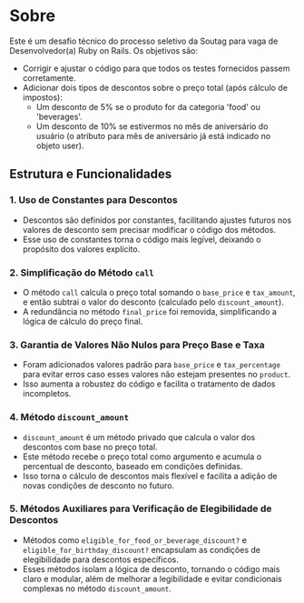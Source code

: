# Sobre
Este é um desafio técnico do processo seletivo da Soutag para vaga de Desenvolvedor(a) Ruby on Rails. Os objetivos são:
- Corrigir e ajustar o código para que todos os testes fornecidos passem corretamente.
- Adicionar dois tipos de descontos sobre o preço total (após cálculo de impostos):
  - Um desconto de 5% se o produto for da categoria 'food' ou 'beverages'.
  - Um desconto de 10% se estivermos no mês de aniversário do usuário (o atributo para mês de aniversário já está indicado no objeto user).
 
## Estrutura e Funcionalidades

### 1. Uso de Constantes para Descontos
- Descontos são definidos por constantes, facilitando ajustes futuros nos valores de desconto sem precisar modificar o código dos métodos.
- Esse uso de constantes torna o código mais legível, deixando o propósito dos valores explícito.

### 2. Simplificação do Método `call`
- O método `call` calcula o preço total somando o `base_price` e `tax_amount`, e então subtrai o valor do desconto (calculado pelo `discount_amount`).
- A redundância no método `final_price` foi removida, simplificando a lógica de cálculo do preço final.

### 3. Garantia de Valores Não Nulos para Preço Base e Taxa
- Foram adicionados valores padrão para `base_price` e `tax_percentage` para evitar erros caso esses valores não estejam presentes no `product`.
- Isso aumenta a robustez do código e facilita o tratamento de dados incompletos.

### 4. Método `discount_amount`
- `discount_amount` é um método privado que calcula o valor dos descontos com base no preço total.
- Este método recebe o preço total como argumento e acumula o percentual de desconto, baseado em condições definidas.
- Isso torna o cálculo de descontos mais flexível e facilita a adição de novas condições de desconto no futuro.

### 5. Métodos Auxiliares para Verificação de Elegibilidade de Descontos
- Métodos como `eligible_for_food_or_beverage_discount?` e `eligible_for_birthday_discount?` encapsulam as condições de elegibilidade para descontos específicos.
- Esses métodos isolam a lógica de desconto, tornando o código mais claro e modular, além de melhorar a legibilidade e evitar condicionais complexas no método `discount_amount`.
